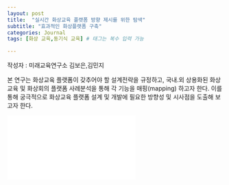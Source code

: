 ```yaml
---
layout: post
title:  "실시간 화상교육 플랫폼 방향 제시를 위한 탐색"
subtitle: "효과적인 화상플랫폼 구축"
categories: Journal
tags: [화상 교육,동기식 교육] # 태그는 복수 입력 가능

---
```


<!--
```
![hustlin_erd](/assets/images/postimg/2021-12-31_An exploration for the direction of synchronous video education platform.pdf)
```
-->

작성자 : 미래교육연구소 김보은,김민지<br>

본 연구는 화상교육 플랫폼이 갖추어야 할 설계전략을 규정하고, 국내․외 상용화된 화상교육 및 화상회의 플랫폼 사례분석을 통해 각 기능을 매핑(mapping) 하고자 한다. 이를 통해 궁극적으로 화상교육 플랫폼 설계 및 개발에 필요한 방향성 및 시사점을 도출해 보고자 한다.
<p></p>      

<object data="/assets/images/postimg/2021-12-31_An exploration for the direction of synchronous video education platform.pdf" type="application/pdf" width="900px" height="700px">
  <embed src="/assets/images/postimg/2021-12-31_An exploration for the direction of synchronous video education platform.pdf">
     <!-- <p>This browser does not support PDFs. Please download the PDF to view it: <a href="/assets/images/postimg/2021-12-31_An exploration for the direction of synchronous video education platform.pdf">Download PDF</a>.</p> -->
  </embed>   
</object>

